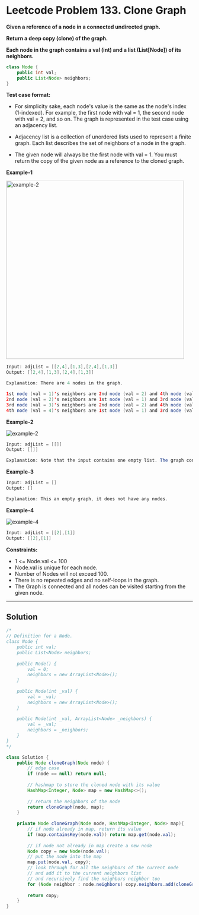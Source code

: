 # Leetcode Problem 133. Clone Graph

**Given a reference of a node in a connected undirected graph.**

**Return a deep copy (clone) of the graph.**

**Each node in the graph contains a val (int) and a list (List[Node]) of its neighbors.**

```java
class Node {
    public int val;
    public List<Node> neighbors;
}
```
 
**Test case format:**

- For simplicity sake, each node's value is the same as the node's index (1-indexed). For example, the first node with val = 1, the second node with val = 2, and so on. The graph is represented in the test case using an adjacency list.

- Adjacency list is a collection of unordered lists used to represent a finite graph. Each list describes the set of neighbors of a node in the graph.

- The given node will always be the first node with val = 1. You must return the copy of the given node as a reference to the cloned graph.

**Example-1**

<img src="https://assets.leetcode.com/uploads/2019/11/04/133_clone_graph_question.png" width="480px" height="480px" alt="example-2"/>

```java
Input: adjList = [[2,4],[1,3],[2,4],[1,3]]
Output: [[2,4],[1,3],[2,4],[1,3]]

Explanation: There are 4 nodes in the graph.

1st node (val = 1)'s neighbors are 2nd node (val = 2) and 4th node (val = 4).
2nd node (val = 2)'s neighbors are 1st node (val = 1) and 3rd node (val = 3).
3rd node (val = 3)'s neighbors are 2nd node (val = 2) and 4th node (val = 4).
4th node (val = 4)'s neighbors are 1st node (val = 1) and 3rd node (val = 3).
```

**Example-2**

![example-2](https://assets.leetcode.com/uploads/2020/01/07/graph.png)

```java
Input: adjList = [[]]
Output: [[]]

Explanation: Note that the input contains one empty list. The graph consists of only one node with val = 1 and it does not have any neighbors.
```

**Example-3**

```java
Input: adjList = []
Output: []

Explanation: This an empty graph, it does not have any nodes.
```

**Example-4**

![example-4](https://assets.leetcode.com/uploads/2020/01/07/graph-1.png)

```java
Input: adjList = [[2],[1]]
Output: [[2],[1]]
```

**Constraints:**

- 1 <= Node.val <= 100
- Node.val is unique for each node.
- Number of Nodes will not exceed 100.
- There is no repeated edges and no self-loops in the graph.
- The Graph is connected and all nodes can be visited starting from the given node.

---

## Solution

```java
/*
// Definition for a Node.
class Node {
    public int val;
    public List<Node> neighbors;
    
    public Node() {
        val = 0;
        neighbors = new ArrayList<Node>();
    }
    
    public Node(int _val) {
        val = _val;
        neighbors = new ArrayList<Node>();
    }
    
    public Node(int _val, ArrayList<Node> _neighbors) {
        val = _val;
        neighbors = _neighbors;
    }
}
*/

class Solution {
    public Node cloneGraph(Node node) {
        // edge case 
        if (node == null) return null;
        
        // hashmap to store the cloned node with its value
        HashMap<Integer, Node> map = new HashMap<>();
        
        // return the neighbors of the node
        return cloneGraph(node, map);
    }
    
    private Node cloneGraph(Node node, HashMap<Integer, Node> map){
        // if node already in map, return its value
        if (map.containsKey(node.val)) return map.get(node.val);
        
        // if node not already in map create a new node
        Node copy = new Node(node.val);
        // put the node into the map
        map.put(node.val, copy);
        // look through for all the neighbors of the current node
        // and add it to the current neighbors list
        // and recursively find the neighbors neighbor too
        for (Node neighbor : node.neighbors) copy.neighbors.add(cloneGraph(neighbor, map));
        
        return copy;
    }
}
```
